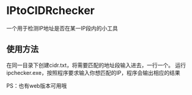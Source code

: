 # IPtoCIDRchecker
一个用于检测IP地址是否在某一IP段内的小工具

## 使用方法
在同一目录下创建cidr.txt，将需要匹配的地址段输入进去，一行一个。
运行ipchecker.exe，按照程序要求输入你想匹配的IP，程序会输出相应的结果


PS：也有web版本可用哦